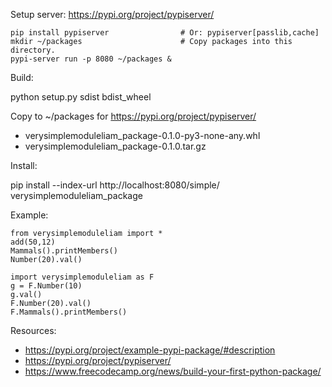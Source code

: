 

Setup server:
https://pypi.org/project/pypiserver/

```
pip install pypiserver                # Or: pypiserver[passlib,cache]
mkdir ~/packages                      # Copy packages into this directory.
pypi-server run -p 8080 ~/packages &    
```

Build:

python setup.py sdist bdist_wheel

Copy to ~/packages for https://pypi.org/project/pypiserver/

* verysimplemoduleliam_package-0.1.0-py3-none-any.whl
* verysimplemoduleliam_package-0.1.0.tar.gz


Install:

pip install --index-url http://localhost:8080/simple/ verysimplemoduleliam_package

Example:

```
from verysimplemoduleliam import *
add(50,12)
Mammals().printMembers()
Number(20).val()

import verysimplemoduleliam as F
g = F.Number(10)
g.val()
F.Number(20).val()
F.Mammals().printMembers()
```

Resources:
* https://pypi.org/project/example-pypi-package/#description
* https://pypi.org/project/pypiserver/
* https://www.freecodecamp.org/news/build-your-first-python-package/


